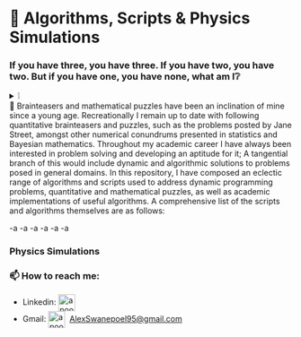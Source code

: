 # 💫 Algorithms, Scripts & Physics Simulations

###  If you have three, you have three. If you have two, you have two. But if you have one, you have none, what am I❔
<details>
  <summary>❕</summary>
  
  _Choices!_
</details>
🧠 Brainteasers and mathematical puzzles have been an inclination of mine since a young age. Recreationally I remain up to date with following quantitative brainteasers and puzzles, such as the problems posted by Jane Street, amongst other numerical conundrums presented in statistics and Bayesian mathematics. Throughout my academic career I have always been interested in problem solving and developing an aptitude for it; A tangential branch of this would include dynamic and algorithmic solutions to problems posed in general domains. In this repository, I have composed an eclectic range of algorithms and scripts used to address dynamic programming problems, quantitative and mathematical puzzles, as well as academic implementations of useful algorithms. A comprehensive list of the scripts and algorithms themselves are as follows: 

-a
-a
-a
-a
-a
-a

### Physics Simulations 

### 📫 How to reach me:

- Linkedin: <a href="https://www.linkedin.com/in/alex-swanepoel-78b1b2166/" target="blank"><img align="center" src="https://cdn.jsdelivr.net/npm/simple-icons@3.0.1/icons/linkedin.svg" alt="apoorvtyagi" height="30" width="30" /></a>&nbsp;
- Gmail: <a href="mailto:AlexSwanepoel95@gmail.com?subject=subject&cc=AlexSwanepoel95@gmail.com" target="blank"><img align="center" src="https://cdn.jsdelivr.net/npm/simple-icons@3.13.0/icons/gmail.svg" alt="apoorv__tyagi" height="30" width="30" /></a>&nbsp; AlexSwanepoel95@gmail.com
